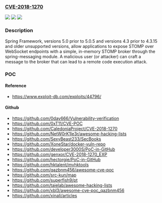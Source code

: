 ### [CVE-2018-1270](https://cve.mitre.org/cgi-bin/cvename.cgi?name=CVE-2018-1270)
![](https://img.shields.io/static/v1?label=Product&message=Spring%20Framework&color=blue)
![](https://img.shields.io/static/v1?label=Version&message=n%2Fa&color=blue)
![](https://img.shields.io/static/v1?label=Vulnerability&message=CWE-94%20-%20Code%20Injection&color=brighgreen)

### Description

Spring Framework, versions 5.0 prior to 5.0.5 and versions 4.3 prior to 4.3.15 and older unsupported versions, allow applications to expose STOMP over WebSocket endpoints with a simple, in-memory STOMP broker through the spring-messaging module. A malicious user (or attacker) can craft a message to the broker that can lead to a remote code execution attack.

### POC

#### Reference
- https://www.exploit-db.com/exploits/44796/

#### Github
- https://github.com/0day666/Vulnerability-verification
- https://github.com/0xT11/CVE-POC
- https://github.com/CaledoniaProject/CVE-2018-1270
- https://github.com/NetW0rK1le3r/awesome-hacking-lists
- https://github.com/SexyBeast233/SecBooks
- https://github.com/XoneStar/docker-vuln-repo
- https://github.com/developer3000S/PoC-in-GitHub
- https://github.com/genxor/CVE-2018-1270_EXP
- https://github.com/hectorgie/PoC-in-GitHub
- https://github.com/hktalent/myhktools
- https://github.com/qazbnm456/awesome-cve-poc
- https://github.com/src-kun/map
- https://github.com/superfish9/pt
- https://github.com/taielab/awesome-hacking-lists
- https://github.com/xbl3/awesome-cve-poc_qazbnm456
- https://github.com/xinali/articles

